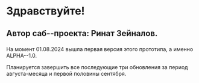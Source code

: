 <h1>Здравствуйте!</h1>
<h2>
  <p>
  Автор саб--проекта: Ринат Зейналов.
  </p>
</h2>
<p>
  На момент 01.08.2024 вышла первая версия этого прототипа, а именно ALPHA--1.0.
</p>
  Планируется завершить все последующие три обновления за период августа-месяца и первой половины сентября.
</p>
